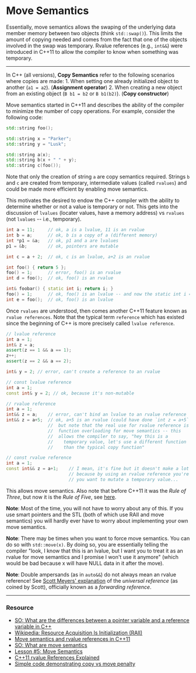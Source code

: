 Move Semantics
==============

Essentially, move semantics allows the swaping of the underlying data member memory between two objects (think `std::swap()`). This limits the amount of copying needed and comes from the fact that one of the objects involved in the swap was temporary. Rvalue references (e.g., `int&&`) were introduced in C++11 to allow the compiler to know when something was temporary.

---

In C++ (all versions), **Copy Semantics** refer to the following scenarios where copies are made:
    1. When setting one already initialized object to another (`a1 = a2`). (**Assignment operator**)
    2. When creating a new object from an existing object (`B b1 = b2` or `B b1(b2)`). (**Copy constructor**)

Move semantics started in C++11 and describes the ability of the compiler to minimize the number of copy operations.  For example, consider the following code:

```c++
std::string foo();

std::string x = "Parker";
std::string y = "Lusk";

std::string a(x);
std::string b(x + " " + y);
std::string c(foo());
```

Note that only the creation of string `a` are copy semantics required. Strings `b` and `c` are created from temporary, intermediate values (called `rvalues`) and could be made more efficient by enabling move semantics.

This motivates the desired to endow the C++ compiler with the ability to determine whether or not a value is temporary or not. This gets into the discussion of `lvalues` (locater values, have a memory address) vs `rvalues` (not `lvalues` -- i.e., temporary).

```c++
int a = 11;     // ok, a is a lvalue, 11 is an rvalue
int b = a;      // ok, b is a copy of a (different memory)
int *p1 = &a;   // ok, p1 and a are lvalues
p1 = &b;        // ok, pointers are mutable

int c = a + 2;  // ok, c is an lvalue, a+2 is an rvalue

int foo() { return 5 };
foo() = 1;      // error, foo() is an rvalue
int d = foo();  // ok, foo() is an rvalue

int& foobar() { static int i; return i; }
foo() = 1;      // ok, foo() is an lvalue -- and now the static int i == 1
int e = foo();  // ok, foo() is an lvalue
```

Once `rvalues` are understood, then comes another C++11 feature known as `rvalue references`. Note that the typical term `reference` which has existed since the beginning of C++ is more precisely called `lvalue reference`.

```c++
// lvalue reference
int a = 1;
int& z = a;
assert(z == 1 && a == 1);
z++;
assert(z == 2 && a == 2);

int& y = 2; // error, can't create a reference to an rvalue

// const lvalue reference
int a = 1;
const int& y = 2; // ok, because it's non-mutable

// rvalue reference
int a = 1;
int&& z = a;    // error, can't bind an lvalue to an rvalue reference
int&& z = a+5;  // ok, a+5 is an rvalue (could have done `int z = a+5`
                //  but note that the real use for rvalue reference is
                //  function overloading for move semantics -- this
                //  allows the compiler to say, "hey this is a
                //    temporary value, let's use a different function
                //    than the typical copy function"

// const rvalue reference
int a = 1;
const int&& z = a+1;    // I mean, it's fine but it doesn't make a lot of sense
                        // because by using an rvalue reference you're saying
                        // you want to mutate a temporary value...
```

This allows move semantics. Also note that before C++11 it was the *Rule of Three*, but now it is the *Rule of Five*, see [here](https://en.wikipedia.org/wiki/Rule_of_three_(C%2B%2B_programming)).

**Note**: Most of the time, you will not have to worry about any of this. If you use smart pointers and the STL (both of which use RAII and move semantics) you will hardly ever have to worry about implementing your own move semantics.

**Note**: There may be times when you want to force move semantics. You can do so with `std::move(x)`. By doing so, you are essentially telling the compiler "look, I know that this is an lvalue, but I want you to treat it as an rvalue for move semantics and I promise I won't use it anymore" (which would be bad because x will have NULL data in it after the move).

**Note**: Double ampersands (as in `auto&&`) do not always mean an rvalue reference! See [Scott Meyers' explanation](https://isocpp.org/blog/2012/11/universal-references-in-c11-scott-meyers) of the *universal reference* (as coined by Scott), officially known as a *forwarding reference*.

---

### Resource ###

- [SO: What are the differences between a pointer variable and a reference variable in C++](https://stackoverflow.com/questions/57483/what-are-the-differences-between-a-pointer-variable-and-a-reference-variable-in)
- [Wikipedia: Resource Acquisition Is Initialization (RAII)](https://en.wikipedia.org/wiki/Resource_acquisition_is_initialization)
- [Move semantics and rvalue references in C++11](https://www.cprogramming.com/c++11/rvalue-references-and-move-semantics-in-c++11.html)
- [SO: What are move semantics](https://stackoverflow.com/questions/3106110/what-are-move-semantics)
- [Lesson #5: Move Semantics](https://mbevin.wordpress.com/2012/11/20/move-semantics/)
- [C++11 rvalue References Explained](http://thbecker.net/articles/rvalue_references/section_01.html)
- [Simple code demonstrating copy vs move penalty](https://eli.thegreenplace.net/2011/12/15/understanding-lvalues-and-rvalues-in-c-and-c#rvalue-references-c-11)
